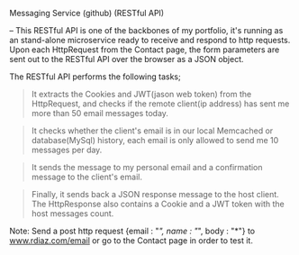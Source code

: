 Messaging Service (github) (RESTful API)

– This RESTful API is one of the backbones of my portfolio, it's running as an stand-alone microservice ready to receive and respond to http requests. Upon each HttpRequest from the Contact page, the form parameters are sent out to the RESTful API over the browser as a JSON object.

The RESTful API performs the following tasks;

>It extracts the Cookies and JWT(jason web token) from the HttpRequest, and checks if the remote client(ip address) has sent me more than 50 email messages today.

>It checks whether the client's email is in our local Memcached or database(MySql) history, each email is only allowed to send me 10 messages per day.

>It sends the message to my personal email and a confirmation message to the client's email.

>Finally, it sends back a JSON response message to the host client. The HttpResponse also contains a Cookie and a JWT token with the host messages count.

Note: Send a post http request {email : "*", name : "*", body : "*"} to www.rdiaz.com/email or go to the Contact page in order to test it.